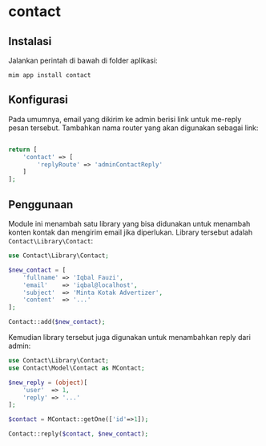 # contact

## Instalasi

Jalankan perintah di bawah di folder aplikasi:

```
mim app install contact
```

## Konfigurasi

Pada umumnya, email yang dikirim ke admin berisi link untuk me-reply pesan tersebut. Tambahkan nama router yang
akan digunakan sebagai link:

```php

return [
    'contact' => [
        'replyRoute' => 'adminContactReply'
    ]
];
```

## Penggunaan

Module ini menambah satu library yang bisa didunakan untuk menambah konten kontak dan mengirim email
jika diperlukan. Library tersebut adalah `Contact\Library\Contact`:

```php
use Contact\Library\Contact;

$new_contact = [
    'fullname' => 'Iqbal Fauzi',
    'email'    => 'iqbal@localhost',
    'subject'  => 'Minta Kotak Advertizer',
    'content'  => '...'
];

Contact::add($new_contact);
```

Kemudian library tersebut juga digunakan untuk menambahkan reply dari admin:

```php
use Contact\Library\Contact;
use Contact\Model\Contact as MContact;

$new_reply = (object)[
    'user'  => 1,
    'reply' => '...'
];

$contact = MContact::getOne(['id'=>1]);

Contact::reply($contact, $new_contact);
```